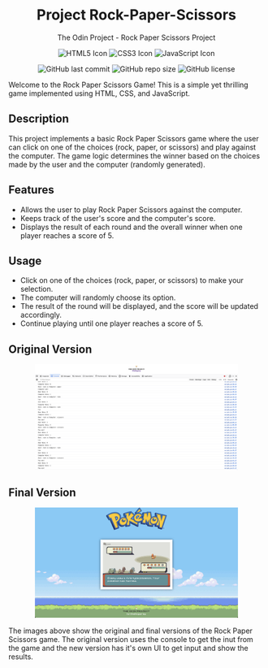 <div align="center">
  <h1>Project Rock-Paper-Scissors </h1>
  <p>The Odin Project - Rock Paper Scissors Project</p>
  <p>
    <img src="https://img.icons8.com/color/48/000000/html-5.png" alt="HTML5 Icon" width="40" height="40"/>
    <img src="https://img.icons8.com/color/48/000000/css3.png" alt="CSS3 Icon" width="40" height="40"/>
    <img src="https://img.icons8.com/color/48/000000/javascript.png" alt="JavaScript Icon" width="40" height="40"/>
  </p>
</div>

<p align="center">
  <img src="https://img.shields.io/github/last-commit/hellogaray/Project-Rock-Paper-Scissors" alt="GitHub last commit">
  <img src="https://img.shields.io/github/repo-size/hellogaray/Project-Rock-Paper-Scissors" alt="GitHub repo size">
  <img src="https://img.shields.io/github/license/hellogaray/Project-Rock-Paper-Scissors" alt="GitHub license">
</p>


Welcome to the Rock Paper Scissors Game! This is a simple yet thrilling game implemented using HTML, CSS, and JavaScript.

## Description

This project implements a basic Rock Paper Scissors game where the user can click on one of the choices (rock, paper, or scissors) and play against the computer. The game logic determines the winner based on the choices made by the user and the computer (randomly generated).

## Features

- Allows the user to play Rock Paper Scissors against the computer.
- Keeps track of the user's score and the computer's score.
- Displays the result of each round and the overall winner when one player reaches a score of 5.

## Usage

- Click on one of the choices (rock, paper, or scissors) to make your selection.
- The computer will randomly choose its option.
- The result of the round will be displayed, and the score will be updated accordingly.
- Continue playing until one player reaches a score of 5.

## Original Version
<div align="center">
  <img src="./images/original.png" alt="Original Version" width="400">
</div>

## Final Version
<div align="center">
  <img src="./images/final.png" alt="Final Version" width="400">
</div>

The images above show the original and final versions of the Rock Paper Scissors game. The original version uses the console to get the inut from the game and the new version has it's own UI to get input and show the results.
